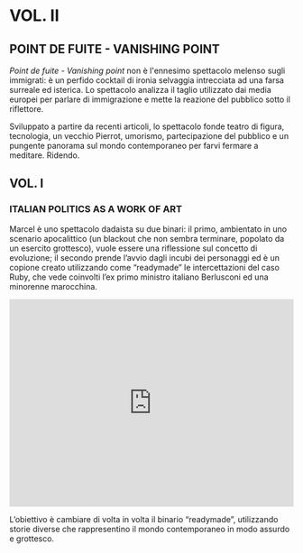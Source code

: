 # VOL. II
## POINT DE FUITE - VANISHING POINT

_Point de fuite - Vanishing point_ non è l'ennesimo spettacolo melenso sugli immigrati: è un perfido cocktail di ironia selvaggia intrecciata ad una farsa surreale ed isterica. Lo spettacolo analizza il taglio utilizzato dai media europei per parlare di immigrazione e mette la reazione del pubblico sotto il riflettore.

Sviluppato a partire da recenti articoli, lo spettacolo fonde teatro di figura, tecnologia, un vecchio Pierrot, umorismo, partecipazione del pubblico e un pungente panorama sul mondo contemporaneo per farvi fermare a meditare. Ridendo.


## VOL. I
### ITALIAN POLITICS AS A WORK OF ART

Marcel è uno spettacolo dadaista su due binari: il primo, ambientato in uno scenario  apocalittico (un blackout che non sembra terminare, popolato da un esercito grottesco), vuole essere una riflessione sul concetto di evoluzione; il secondo prende l’avvio dagli incubi dei personaggi ed è un copione creato utilizzando come “readymade” le intercettazioni del caso Ruby, che vede coinvolti l’ex primo ministro italiano Berlusconi ed una minorenne marocchina.

<div style='position: relative; padding-bottom: 73%; margin-bottom:2%; height: 0; overflow: hidden;'><iframe id='iframe' src='http://flickrit.com/slideshowholder.php?height=75&size=big&setId=72157647816212016&click=true&caption=true&trans=1&thumbnails=0&transition=0&layoutType=responsive&sort=0' scrolling='no' frameborder='0'style='width:100%; height:100%; position: absolute; top:0; left:0;' ></iframe></div>

L’obiettivo è cambiare di volta in volta il binario “readymade”, utilizzando storie diverse che rappresentino il mondo contemporaneo in modo assurdo e grottesco.
